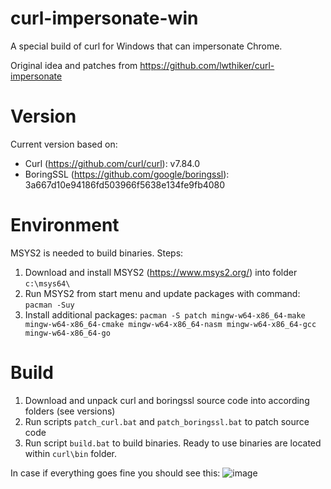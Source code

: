 # curl-impersonate-win

A special build of curl for Windows that can impersonate Chrome.

Original idea and patches from https://github.com/lwthiker/curl-impersonate

# Version
Current version based on:
* Curl (https://github.com/curl/curl): v7.84.0
* BoringSSL (https://github.com/google/boringssl): 3a667d10e94186fd503966f5638e134fe9fb4080

# Environment
MSYS2 is needed to build binaries. Steps:
1. Download and install MSYS2 (https://www.msys2.org/) into folder `c:\msys64\`
2. Run MSYS2 from start menu and update packages with command: `pacman -Suy`
3. Install additional packages: `pacman -S patch mingw-w64-x86_64-make mingw-w64-x86_64-cmake mingw-w64-x86_64-nasm mingw-w64-x86_64-gcc mingw-w64-x86_64-go`

# Build
1. Download and unpack curl and boringssl source code into according folders (see versions)
2. Run scripts `patch_curl.bat` and `patch_boringssl.bat` to patch source code
3. Run script `build.bat` to build binaries. Ready to use binaries are located within `curl\bin` folder.

In case if everything goes fine you should see this:
![image](https://user-images.githubusercontent.com/13541699/188266250-4d719755-2f9b-43c7-96e0-32bb54fbd132.png)

